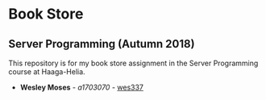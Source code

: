# Book Store
## Server Programming (Autumn 2018)

This repository is for my book store assignment in the Server Programming course at Haaga-Helia.

* **Wesley Moses** - *a1703070* - [wes337](https://github.com/wes337)
